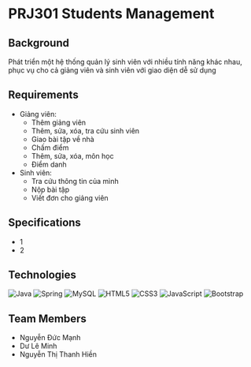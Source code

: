# PRJ301 Students Management


## Background
Phát triển một hệ thống quản lý sinh viên với nhiều tính năng khác nhau,
phục vụ cho cả giảng viên và sinh viên với giao diện dễ sử dụng

## Requirements
 - Giảng viên:
    - Thêm giảng viên
    - Thêm, sửa, xóa, tra cứu sinh viên
    - Giao bài tập về nhà
    - Chấm điểm
    - Thêm, sửa, xóa, môn học
    - Điểm danh
 - Sinh viên:
    - Tra cứu thông tin của mình
    - Nộp bài tập
    - Viết đơn cho giảng viên

## Specifications
 - 1
 - 2

## Technologies
![Java](https://img.shields.io/badge/java-%23ED8B00.svg?style=for-the-badge&logo=java&logoColor=white)
![Spring](https://img.shields.io/badge/spring-%236DB33F.svg?style=for-the-badge&logo=spring&logoColor=white)
![MySQL](https://img.shields.io/badge/mysql-%2300f.svg?style=for-the-badge&logo=mysql&logoColor=white)
![HTML5](https://img.shields.io/badge/html5-%23E34F26.svg?style=for-the-badge&logo=html5&logoColor=white)
![CSS3](https://img.shields.io/badge/css3-%231572B6.svg?style=for-the-badge&logo=css3&logoColor=white)
![JavaScript](https://img.shields.io/badge/javascript-%23323330.svg?style=for-the-badge&logo=javascript&logoColor=%23F7DF1E)
![Bootstrap](https://img.shields.io/badge/bootstrap-%23563D7C.svg?style=for-the-badge&logo=bootstrap&logoColor=white)
 <!-- - Java Servlet/JSP
 - Apache Tomcat
 - Spring MVC
 - HTML5, CSS3, JavaScript
 - Bootstrap 5
 - MySQL/SQL Server -->

## Team Members
 - Nguyễn Đức Mạnh
 - Dư Lê Minh
 - Nguyễn Thị Thanh Hiền
